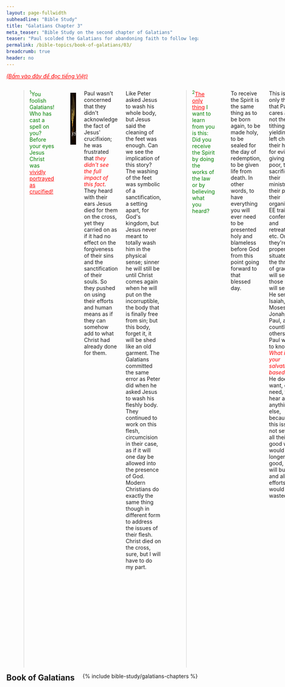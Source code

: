 ```yaml
---
layout: page-fullwidth
subheadline: "Bible Study"
title: "Galatians Chapter 3"
meta_teaser: "Bible Study on the second chapter of Galatians"
teaser: "Paul scolded the Galatians for abandoning faith to follow legalism. He continues to try to convince them that justification can only be by faith, and that God's promise to save believers was given hundreds of years before the law was delivered, and God's promise cannot be broken under any circumstances. The law was given to make people realize their need of the Savior, but not for justification."
permalink: /bible-topics/book-of-galatians/03/
breadcrumb: true
header: no
---
```

<!--more-->
<p style="font-style: italic;"><a style="color: #ff0000;" href="{{ site.projectname }}/hoc-kinh-thanh/sach-ga-la-ti/03/">(Bấm vào đây để đọc tiếng Việt)</a></p>
<div class="row">
<div class="medium-8 columns">

<!-- main body text -->
<p style="text-align: left;"><blockquote><span style="color: #008000;"><sup>1</sup>You foolish Galatians! Who has cast a spell on you? Before your eyes Jesus Christ was<span style="text-decoration: underline;"><span style="color: #ff0000; text-decoration: underline;"> vividly portrayed as crucified!</span></span></span></blockquote></p>
<div>
<p>
<img alt src="/images/different-gospel.jpg" style="border: 0px none; margin: 7px 15px 0px 0px; max-width: 100%; height: 136px; padding: 0px; float: left;">
</p>
</div>
<p style="text-align: left;">Paul wasn't concerned that they didn't acknowledge the fact of Jesus' crucifixion; he was frustrated that <em><span style="color: #ff0000;">they didn't see the full impact of this fact</span></em>. They heard with their ears Jesus died for them on the cross, yet they carried on as if it had no effect on the forgiveness of their sins and the sanctification of their souls. So they pushed on using their efforts and human means as if they can somehow add to what Christ had already done for them.</p>
<p style="text-align: left;">Like Peter asked Jesus to wash his whole body, but Jesus said the cleaning of the feet was enough. Can we see the implication of this story? The washing of the feet was symbolic of a sanctification, a setting apart, for God's kingdom, but Jesus never meant to totally wash him in the physical sense; sinner he will still be until Christ comes again when he will put on the incorruptible, the body that is finally free from sin; but this body, forget it, it will be shed like an old garment. The Galatians committed the same error as Peter did when he asked Jesus to wash his fleshly body. They continued to work on this flesh, circumcision in their case, as if it will one day be allowed into the presence of God. Modern Christians do exactly the same thing though in different form to address the issues of their flesh. Christ died on the cross, sure, but I will have to do my part.</p>
<p style="text-align: left;"><blockquote><span style="color: #008000;"><sup>2</sup><span style="text-decoration: underline;"><span style="color: #ff0000; text-decoration: underline;">The only thing</span></span> I want to learn from you is this: Did you receive the Spirit by doing the works of the law or by believing what you heard?</span></blockquote></p>
<p style="text-align: left;">To receive the Spirit is the same thing as to be born again, to be made holy, to be sealed for the day of redemption, to be given life from death. In other words, to have everything you will ever need to be presented holy and blameless before God from this point going forward to that blessed day.</p>
<p style="text-align: left;">This is the only thing that Paul cares about, not their tithing, their yielding the left cheek, their hatred for evil, their giving to the poor, their sacrifices, their ministries, their prayer, their organizing EE training, conferences and retreats, etc. Once they're properly situated at the throne of grace, He will send those He will send, as He sent Isaiah, Moses, Jonah, and Paul, and countless others. &nbsp;All Paul wants to know is: <em><span style="color: #ff0000;">What is your salvation based on?</span></em> He doesn't want, or need, to hear about anything else, because if this issue is not settled, all their good works would no longer be good, but will burn up and all their efforts would be wasted.</p>
<p style="text-align: left;">He might as well ask us the same question.&nbsp;</p>
<p style="text-align: left;"><blockquote><span style="color: #008000;"><sup>3</sup>Are you so foolish? Although you began with the Spirit, are you now trying to <span style="text-decoration: underline;"><span style="color: #ff0000; text-decoration: underline;">finish</span></span> by human effort? <sup>4</sup>Have you suffered so many things for nothing?—if indeed it was for nothing.</span></blockquote></p>
<p style="text-align: left;">I have heard from many well-meaning Christians that though we may be saved by grace at the moment of repentance, the rest of our lives is a balance between grace and works. Is this really what the Bible is saying? What about this very verse that clearly counters that argument. Perhaps we can paraphrase the verse like this: "Are you so foolish? Although you began with grace, are you now trying to finish with your own strength and determination?"</p>
<p style="text-align: left;">In the writing on chapter 1, I quoted Romans 1:17 which says this: <span style="color: #008000;"><em>"This Good News tells us how God makes us right in his sight. This is accomplished <span style="color: #ff0000;"><strong>from start to finish by faith</strong></span>. As the Scriptures say, 'It is through faith that a righteous person has life. (New Living Translation)'"&nbsp;</em><span style="text-align: left; color: #000000;">In other words, there is no point in a Christian's life when human effort is allowed to enter the equation.</span></span></p>
<p style="text-align: left;">And the suffering Paul talked about must be the same thing he said of the Colossians who attempted to make themselves more sanctified through means they were familiar with before they accepted Christ. All the "do not touch," and "do not handle," do nothing to restraint their sinful nature.</p>
<p style="text-align: left;">What were they "<em><span style="color: #ff0000;">trying to finish?</span></em>" What did the blood of the Son of God miss that they had to try to finish. In the eyes of the Judaizing Hebrews Chrisitians, Jewish laws and ordinances make them holy; this is why they don't consider themselves sinners, only Gentiles are sinners. This is why they still fought to bring back circumcision so they can perfect their holiness. But how can they improve upon the ever cleansing blood of the Lamb of God? How can you? How can you be more clean than the moment Christ applied His blood on you?</p>
<p style="text-align: left;">Some very famous expositor of the Bible believes that God intends to use the remaining part of our lives to make us perfect for God's kingdom. What? Isn't this what the Galatians are doing and Paul is vehemently against it? Why are they trying to finish what Christ already finished?</p>
<p style="text-align: left;"><blockquote><span style="color: #008000;"><sup>5</sup>Does God then give you the Spirit and work miracles among you by your doing the works of the law or <span style="text-decoration: underline;"><span style="color: #ff0000; text-decoration: underline;">by your believing what you heard</span></span>? <sup>6</sup>Just as Abraham believed God, and it was credited to him as righteousness, <sup>7</sup>so then, understand that those who believe are the sons of Abraham.</span></blockquote></p>
<p style="text-align: left;">The giving of the Spirit happens at the moment of repentance, when one comes to Christ, and the working of miracles, from transformed temperaments to amazing accomplishments in the life of the Christian, Paul is asking the Galatians, and likewise us, where they think both acts come from? Your obedience? Your diligence in carrying out God's plan? No, the answer lies in you simply believe in the gospel you heard. Trust and obey is a song written by man, not God. The only one who obeyed and God was pleased was Jesus himself, and and when we put our trust in Him that He paid it all for our sins, we partake of this obedience that has nothing to do with the common obedience we have come to assume to mean.</p>
<p style="text-align: left;">Once again Paul emphasized the contrast between faith, or simply believing, versus the doing of the works required by the law. Many Christians do not seem to take this emphasis to heart, most would argue that just believing is not enough, there has to be work that proves your faith. And frequently James 2:24 is used to support this argument, that faith must be accompanied by works. As a matter of fact James 2:21-22 wrote this:</p>
<p style="padding-left: 50px; border-left: 5px solid #eee; text-align: left;"><em><sup>21</sup>Was not Abraham our father <span style="text-decoration: underline; color: #ff0000;">justified by works when he offered Isaac his son on the altar</span>? <sup>22</sup>You see that his faith was working together with his works and his faith was perfected by works. (James 2:21-22)</em>"<span style="text-align: left;"></span></p>
<p style="text-align: left;">This seems to be in stark contrast with Romans 4:2;9-12, which says Abraham was justified before he was even circumcised, way before he even had Isaac, let alone offering him,</p>
<p style="padding-left: 50px; border-left: 5px solid #eee; text-align: left;"><span style="text-align: left;"><em><sup>2</sup>If Abraham was justified by works, he has something to boast about, but not before God. (Romans 4:2)<span style="text-align: left;">&nbsp;...&nbsp;</span></em></span><em><sup>9</sup>Does this blessedness then come upon the circumcised only, or upon the uncircumcised also? For we say that <span style="text-decoration: underline;">faith was accounted to Abraham for righteousness</span>. <sup>10</sup>How then was it accounted? While he was circumcised, or uncircumcised? Not while circumcised, but <span style="text-decoration: underline; color: #ff0000;">while uncircumcised</span>. <sup>11</sup>And he received the sign of circumcision, a seal of the righteousness of the faith which he had <span style="text-decoration: underline; color: #ff0000;">while still uncircumcised</span>, that he might be the father of all those who believe, though they are uncircumcised, that righteousness might be imputed to them also, <sup>12</sup>and the father of circumcision to those who not only are of the circumcision, but who also walk in the steps of the faith which our father Abraham had while still uncircumcised.</em> (Romans 4:2;9-12)"<span style="text-align: left;"></span></p>
<p style="text-align: left;">Who is right? I'll say Paul is right; the Judaizing tendency of the apostles including James is evident in this Galatians passage. And if the revelation Paul received is enough that he can claim they, including James, added nothing to his message, let it be true. This James' passage might have been written during this time when the council of the apostles was still found wanting by Paul that he took them to task with the issue of circumcision as a case in point. And if Peter—or as a demoted Cephas for his hypocrisy when he took off from the Gentiles table upon the arrival of certain men from James, was found guilty of Judaizing, and it appears the rest of the apostles were implicated, too—was publically denounced by Paul on the the Judaizing issue, James is not far from being innocent, might it have been that the James' epistle was influenced by the powerful legalists of the day?</p>
<p style="text-align: left;"><blockquote><span style="color: #008000;"><sup>8</sup>And the scripture, <span style="text-decoration: underline;"><span style="color: #ff0000; text-decoration: underline;">foreseeing</span></span> that God would justify the Gentiles by faith, proclaimed the gospel to Abraham <span style="text-decoration: underline;"><span style="color: #ff0000; text-decoration: underline;">ahead of time</span></span>, saying, “All the nations will be blessed in you.” <sup>9</sup>So then those who believe are blessed along with Abraham the believer.</span></blockquote></p>
<p style="text-align: left;">The gospel was proclaimed to Abraham "<em><span style="color: #ff0000;">ahead of time</span></em>" because the Gentiles' salvation was foreseen, and of course God who is omniscient would also foresee mankind's inability to do anything deserving His saving them, and still He made a promise that cannot be broken. And this promise made no mentioning of any condition other than faith, with nary a hint of works. Romans 4:2 says: "<span style="color: #008000;"><em>For if Abraham was justified by works, he has something to boast about</em></span>," and the often memorized favorite Ephesians 2:8,9 says: "<em><span style="color: #008000;"><sup>8</sup>For by grace you have been saved through faith; and that not of yourselves, it is the gift of God; <sup>9</sup>not as a result of works, so that no one may boast (Ephesians 2:8,9).</span></em>"&nbsp;</p>
<p style="text-align: left;"><blockquote><span style="color: #008000;"><sup>10</sup>For all who rely on doing the works of the law are <span style="text-decoration: underline; color: #ff0000;">under a curse</span>, because it is written, “Cursed is everyone who does not keep on <span style="text-decoration: underline;"><span style="color: #ff0000; text-decoration: underline;">doing everything</span></span> written in the book of the law.”</span></blockquote></p>
<p style="text-align: left;">The law must be a curse because not only its standard too high for anyone to fulfill, all of the law must be fulfill, every jot and every tittle.</p>
<p style="text-align: left;"><blockquote><span style="color: #008000;"><sup>11</sup>Now <span style="text-decoration: underline;"><span style="color: #ff0000; text-decoration: underline;">it is clear</span></span> no one is justified before God by the law, because the righteous one will <span style="text-decoration: underline;"><span style="color: #ff0000; text-decoration: underline;">live by faith</span></span>.</span></blockquote></p>
<p style="text-align: left;">It should be very clear in their minds, and ours, right now that we cannot use the law as a basis for our justification. And <em><span style="color: #ff0000;">if the law fails at that very first step in establishing our relationship with God</span></em>, how can it help us do anything good for God? or anything good that pleases Him? But the baffling thing is most do not see the law for what its principal function really is. It is designed to show us our failures, not our success. It's like a clear mirror to show the one standing in front of it blemishes that are humanly impossible to remove: the sinful nature. A proper response for anyone is to start looking elsewhere for a way that works: Jesus, the way the truth and the life.</p>
<p style="text-align: left;"><blockquote><span style="color: #008000;"><sup>12</sup>But <span style="text-decoration: underline; color: #ff0000;">the law is not based on faith</span>, and the one who does the works of the law will live by them. <sup>13</sup>Christ redeemed us from the curse of the law by becoming a curse for us (because it is written, “Cursed is everyone who hangs on a tree”) <sup>14</sup>in order that in Christ Jesus the blessing of Abraham would come to the Gentiles, so that we could receive the promise of the Spirit by faith.</span></blockquote></p>
<p style="text-align: left;"><em><span style="color: #ff0000;">The law requires works, not faith</span></em>. It's based on compliance, not willingness without threat or judgement. It does not grant freedom, but exacts payments and promises punishment upon failure. It's a cold and uncompromising system. It's described in Ezekiel 18:20: "<span style="color: #008000;"><em>The soul that sins, it shall die.</em></span>" No exception, no reduced sentence.</p>
<p style="text-align: left;">And if Christ did not come to fulfill the law, to release us from its grip, the blessing of Abraham would not have come to us; the blessing of the promise of the Spirit, by faith.</p>
<p style="text-align: left;"><span style="color: #ff6600;"><strong><span style="font-size: 14pt;">Inheritance Comes from Promises and not Law</span></strong></span></p>
<p style="text-align: left;"><blockquote><span style="color: #008000;"><sup>15</sup>Brothers and sisters, I offer an example from everyday life: When a covenant has been ratified, even though it is only a human contract, no one can <span style="text-decoration: underline;"><span style="color: #ff0000; text-decoration: underline;">set it aside or add</span></span> anything to it.</span></blockquote></p>
<p style="text-align: left;">Paul gave an example of a real world contract; even as lowly as a human contract, it <em><span style="color: #ff0000;">cannot be altered</span></em>. There is a statement like it at the end of the book of Revelation about not adding or subtracting anything to God given covenant; and once again, this covenant is encapsulated in John 3:16: "<span style="color: #008000;"><em>For God so loved the world ...</em></span>" Let there be no subtle minimization of the effectiveness of this covenant.</p>
<p style="text-align: left;"><blockquote><span style="color: #008000;"><sup>16</sup>Now the promises were spoken to Abraham and to his descendant. Scripture does not say, “and to the descendants,” referring to many, but “and to your descendant,” referring to one, who is Christ. <sup>17</sup>What I am saying is this: The law that came four hundred thirty years later <span style="text-decoration: underline;"><span style="color: #ff0000; text-decoration: underline;">does not cancel</span></span> a covenant previously ratified by God, so as to invalidate the promise.</span></blockquote></p>
<p style="text-align: left;">The law that came hundreds of years later <em><span style="color: #ff0000;">cannot invalidate</span></em> the promise. The law that shows our unworthiness, that condemns us, can no longer use our sins against us. If a human ratified covenant cannot be invalidated, how much firmer is the one ratified by God.</p>
<p style="text-align: left;"><blockquote><span style="color: #008000;"><sup>18</sup>For if the inheritance is based on the law, it is no longer based on the promise, but God graciously gave it to Abraham <span style="text-decoration: underline;"><span style="color: #ff0000; text-decoration: underline;">through the promise</span></span>.</span></blockquote></p>
<p style="text-align: left;"><em><span style="color: #ff0000;">This inheritance is our citizenship of heaven</span></em>, our sonship of God. But the practical implication is: no one can enter God's kingdom, or become God's sons and daughters, without <em><span style="color: #ff0000;">perfect</span><span style="color: #ff0000;"> holiness</span></em>, being <span style="color: #ff0000;"><em>perfectly</em><em> sanctified</em></span> at any moment, being <em><span style="color: #ff0000;">completely pleasing</span></em> to God. And since we know the only instrument through which God prepares us for His Kingdom is: God's perfect Sacrifice. Anything that we do cannot make us more sanctified than the day we first believe. This is why it is amazing grace.</p>
<p style="text-align: left;">One more important point: <em><span style="color: #ff0000;">the only way</span></em> we please God, so ever completely is: to believe in His Son, no works attached. This is how we receive the inheritance. And if the inheritance is based on the law, which one among us can get it? Nicodemus asked Jesus the very honest question that few if any of legalists of our time are sincere enough to ask.</p>
<p style="text-align: left;"><blockquote><span style="color: #008000;"><sup>19</sup><span style="text-decoration: underline;"><span style="color: #ff0000; text-decoration: underline;">Why then was the law given?</span></span> It was added because of transgressions, until the arrival of the descendant to whom the promise had been made. It was administered through angels by an intermediary. <sup>20</sup>Now an intermediary is not for one party alone, but God is one.</span></blockquote></p>
<p style="text-align: left;">The law was given, or added, because of transgression? This is inconsistent with Paul's previous statement which he said nothing can be added or taken away from God's covenant hundreds of years before the law was given. To really add something to the covenant would amount to changing the condition through which man can be saved. So there must be a different meaning to this word "added," which must mean to <em><span style="color: #ff0000;">make men more conscious of their transgression</span></em>, but not with the purpose of stoping men from further transgression, because this became evident through the Old Covenant. It was added so men cannot deny the reality of their sinful nature. This special "addition" does not change the condition for salvation; it is still and forever will be by grace and through faith alone.</p>
<p style="text-align: left;"><blockquote><span style="color: #008000;"><sup>21</sup>Is the law therefore opposed to the promises of God? Absolutely not! For if a law had been given that was <span style="text-decoration: underline;"><span style="color: #ff0000; text-decoration: underline;">able to give life</span></span>, then righteousness would certainly have come by the law. <sup>22</sup>But the scripture imprisoned everything under sin so that the promise could be given—because of the faithfulness of Jesus Christ—to those who believe.</span></blockquote></p>
<p style="text-align: left;">According to the only possible interpretation of the law based on verses 19 and 20, the law is not the opposite of God's grace as some might think. Many folks like to think of a balance between law and grace, but so far we've seen that the law does not invalidate God's grace, it is used as an instrument to push people toward God's grace, and when it has successfully done so, it's work is done, the saved sinner doesn't need it as a teacher anymore, but the Spirit of God will then take over and guide them into all the truth. The law pushes people into the hand of grace, and then leave.</p>
<p style="text-align: left;">The law was given to "imprison" mankind under sin, giving them the only way to salvation that is to believe in Christ.</p>
<p style="text-align: left;">But the interesting, or maybe more like ... foolish—to use Paul's expression—, thing is some actually think the law can give life. Really? There is a huge amount of Scriptures that say the complete opposite: <em><span style="color: #ff0000;">the law brings death</span></em>, and bear fruit for death, and is a curse to those that use it as a guide, and many more.</p>
<p style="text-align: left;"><span style="color: #ff6600;"><strong><span style="font-size: 14pt;">Sons of God Are Heirs of Promise</span></strong></span></p>
<p style="text-align: left;"><blockquote><span style="color: #008000;"><sup>23</sup>Now before faith came we were held in custody under the law, being kept as prisoners until the coming faith would be revealed. <sup>24</sup>Thus the law had become <span style="text-decoration: underline;"><span style="color: #ff0000; text-decoration: underline;">our guardian until Christ</span></span>, so that we could be declared righteous by faith. <sup>25</sup>But now that faith has come, we are <span style="text-decoration: underline;"><span style="color: #ff0000; text-decoration: underline;">no longer</span></span> under a guardian.</span></blockquote></p>
<p style="text-align: left;">Our relationship with the law is described as a type of prisoner and custodian. Not one that reflects the words of Jesus: life, rest, freedom, living water, peace that passes understanding, etc. And few realized that they can be released from the guardianship of the law as a result of their now being in Christ. The <em><span style="color: #ff0000;">transition must take place</span></em>, from guardianship under the law to faith in Christ, from Old Covenant to New Covenant, from prisoner to liberated, so that this great thing can happen: <em><span style="color: #ff0000;">declared righteous</span></em> by faith. If you insist on the guardianship of the law, you can only be condemned, because that is what the law does.&nbsp;</p>
<p style="text-align: left;"><blockquote><span style="color: #008000;"><sup>26</sup>For in Christ Jesus you are all sons of God <span style="text-decoration: underline;"><span style="color: #ff0000; text-decoration: underline;">through faith</span></span>. <sup>27</sup>For all of you who were baptized into Christ have clothed yourselves with Christ.</span></blockquote></p>
<p style="text-align: left;">Sons of God <em><span style="color: #ff0000;">through faith</span></em>, not through the law. To be baptized into Christ is to become a grown man, this is a quote from Jamieson, Fausset, and Brown commentary: {xtypo_info}Ye did, in that very act of being baptized into Christ, put on, or clothe yourselves with, Christ:so the Greek expresses. Christ is to you the toga virilis (the Roman garment of the full- grown man, assumed when ceasing to be a child)<span style="color: #999999;">—<span style="text-align: left;">Jamieson, Fausset, and Brown</span></span><span style="text-align: left;">{/xtypo_info}</span></p>
<p style="text-align: left;"><span style="text-align: left;">Paul frequently refers to those that are still under the guardianship of the law as <em><span style="color: #ff0000;">babes</span></em>, little children, immature, but those that put on Christ through faith become grown up and can take solid food, the kind of scriptural understanding that is based on grace through faith in Christ. This is also rather obvious in daily life; a child needs lots of rules and detailed guidance, a mature individual is guided by principles. So to us mature Christians, the Holy Spirit of God is not only our principles, but the one who not only guide us into all the truth, He empowers us to do God's work, too.</span></p>
<p style="text-align: left;"><blockquote><span style="color: #008000;"><sup>28</sup>There is neither Jew nor Greek, there is neither slave nor free, there is neither male nor female—for all of you are one in Christ Jesus.</span></blockquote></p>
<p style="text-align: left;">Outside of Christ, there are classes between the priviledged and the underpriviledged. Jews vs. the so-called Gentile sinners, slave and free, male and female where only the male has the priviledge of undergoing circumcision. In Christ, all are equally sinful, and all desperately need to be saved by grace.</p>
<p style="text-align: left;"><blockquote><span style="color: #008000;"><sup>29</sup>And if you belong to Christ, then you are Abraham’s descendants, heirs according to the promise.</span></blockquote></p>
<p style="text-align: left;">What an amazing chapter!</p>

{% include bible-study/bible-study-footer %}
</div><!-- /.medium-8.columns -->
<div class="bible-index medium-4 columns">
<h2 style="margin: 0px">Book of Galatians</h2>
        {% include bible-study/galatians-chapters %}
</div><!-- /.medium-4.columns -->
</div><!-- /.row -->
